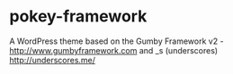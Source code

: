 pokey-framework
===============

A WordPress theme based on the Gumby Framework v2 - http://www.gumbyframework.com and _s (underscores) http://underscores.me/
